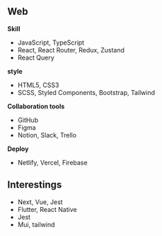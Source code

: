 ## Web
**Skill**
<br />
- JavaScript, TypeScript
- React, React Router, Redux, Zustand
- React Query

**style**
<br />
- HTML5, CSS3
- SCSS, Styled Components, Bootstrap, Tailwind

**Collaboration tools**
<br />
- GitHub
- Figma
- Notion, Slack, Trello

**Deploy**
<br />
- Netlify, Vercel, Firebase


## Interestings
- Next, Vue, Jest
- Flutter, React Native
- Jest
- Mui, tailwind
  

<!--
**laurenCho9/laurenCho9** is a ✨ _special_ ✨ repository because its `README.md` (this file) appears on your GitHub profile.

Here are some ideas to get you started:

- 🔭 I’m currently working on ...
- 🌱 I’m currently learning ...
- 👯 I’m looking to collaborate on ...
- 🤔 I’m looking for help with ...
- 💬 Ask me about ...
- 📫 How to reach me: ...
- 😄 Pronouns: ...
- ⚡ Fun fact: ...
-->
